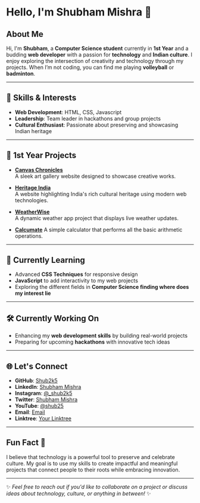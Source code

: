 # Hello, I'm Shubham Mishra 👋

## About Me

Hi, I'm **Shubham**, a **Computer Science student** currently in **1st Year** and a budding **web developer** with a passion for **technology** and **Indian culture**. I enjoy exploring the intersection of creativity and technology through my projects. When I’m not coding, you can find me playing **volleyball** or **badminton**.

---

## 🌟 Skills & Interests

- **Web Development**: HTML, CSS, Javascript
- **Leadership**: Team leader in hackathons and group projects  
- **Cultural Enthusiast**: Passionate about preserving and showcasing Indian heritage  

---

## 🚀 1st Year Projects

- **[Canvas Chronicles](https://github.com/Shub2k5/Canvas-Chronicles)**  
  A sleek art gallery website designed to showcase creative works.  

- **[Heritage India](https://github.com/Shub2k5/Heritage-India)**  
  A website highlighting India's rich cultural heritage using modern web technologies.  

- **[WeatherWise](https://github.com/Shub2k5/WeatherWise)**  
  A dynamic weather app project that displays live weather updates.

- **[Calcumate](https://github.com/Shub2k5/Simple-Calculator-Project-)**
  A simple calculator that performs all the basic arithmetic operations.
  
---

## 📘 Currently Learning

- Advanced **CSS Techniques** for responsive design  
- **JavaScript** to add interactivity to my web projects  
- Exploring the different fields in **Computer Science finding where does my interest lie**  

---

## 🛠️ Currently Working On
 
- Enhancing my **web development skills** by building real-world projects  
- Preparing for upcoming **hackathons** with innovative tech ideas  

---

## 🌐 Let's Connect

- **GitHub**: [Shub2k5](https://github.com/Shub2k5)  
- **LinkedIn**: [Shubham Mishra](https://www.linkedin.com/in/shubham-mishra-11aa81324/)  
- **Instagram**: [@_shub2k5](https://www.instagram.com/_shub2k5/)  
- **Twitter**: [Shubham Mishra](https://x.com/Shubham27224674)  
- **YouTube**: [@shub25](https://www.youtube.com/@shub25)
- **Email**: [Email](manshu2k5@gmail.com)
- **Linktree**: [Your Linktree](https://linktr.ee/your-linktree-handle)  

---

## Fun Fact 🎉

I believe that technology is a powerful tool to preserve and celebrate culture. My goal is to use my skills to create impactful and meaningful projects that connect people to their roots while embracing innovation.

---

✨ *Feel free to reach out if you'd like to collaborate on a project or discuss ideas about technology, culture, or anything in between!* ✨
